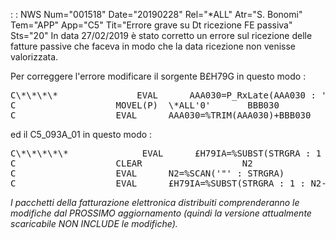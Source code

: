  :  : NWS Num="001518" Date="20190228" Rel="\*ALL" Atr="S. Bonomi" Tem="APP" App="C5" Tit="Errore grave su Dt ricezione FE passiva" Sts="20"
In data 27/02/2019 è stato corretto un errore sul ricezione delle fatture passive che faceva in modo che la data ricezione non venisse valorizzata.

Per correggere l'errore modificare il sorgente B£H79G in questo modo : 
<pre>
C\*\*\*\*               EVAL      AAA030=P_RxLate(AAA030 : 'Z' : '')
C                   MOVEL(P)  \*ALL'0'       BBB030           30 0
C                   EVAL      AAA030=%TRIM(AAA030)+BBB030
</pre>

ed il C5_093A_01 in questo modo : 
<pre>
C\*\*\*\*\*              EVAL      £H79IA=%SUBST(STRGRA : 1 : 28)
C                   CLEAR                   N2                2 0
C                   EVAL      N2=%SCAN('"' : STRGRA)
C                   EVAL      £H79IA=%SUBST(STRGRA : 1 : N2-1)
</pre>

<i>I pacchetti della fatturazione elettronica distribuiti comprenderanno le modifiche dal PROSSIMO
aggiornamento (quindi la versione attualmente scaricabile NON INCLUDE le modifiche).</i> 